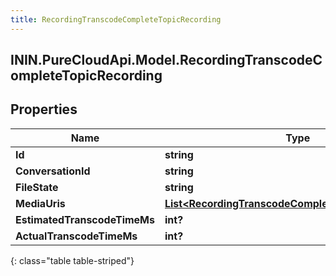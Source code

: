 ```yaml
---
title: RecordingTranscodeCompleteTopicRecording
---
```

## ININ.PureCloudApi.Model.RecordingTranscodeCompleteTopicRecording

## Properties

|Name | Type | Description | Notes|
|------------ | ------------- | ------------- | -------------|
| **Id** | **string** |  | [optional] |
| **ConversationId** | **string** |  | [optional] |
| **FileState** | **string** |  | [optional] |
| **MediaUris** | [**List&lt;RecordingTranscodeCompleteTopicMediaResult&gt;**](RecordingTranscodeCompleteTopicMediaResult.html) |  | [optional] |
| **EstimatedTranscodeTimeMs** | **int?** |  | [optional] |
| **ActualTranscodeTimeMs** | **int?** |  | [optional] |
{: class="table table-striped"}


